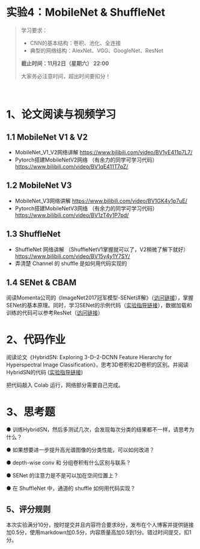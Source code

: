 # 实验4：MobileNet & ShuffleNet

> 学习要求：
>
> - CNN的基本结构：卷积、池化、全连接
> - 典型的⽹络结构：AlexNet、VGG、GoogleNet、ResNet
>
> **截止时间：11月2日（星期六） 22:00** 
>
> 大家务必注意时间，超出时间要扣分！

<br>

# 1、论⽂阅读与视频学习

## 1.1 MobileNet V1 & V2 

- MobileNet_V1_V2⽹络讲解 https://www.bilibili.com/video/BV1yE411p7L7/
- Pytorch搭建MobileNetV2⽹络 （有余⼒的同学可学习代码）https://www.bilibili.com/video/BV1qE411T7qZ/

## 1.2 MobileNet V3 

- MobileNet_V3⽹络讲解 https://www.bilibili.com/video/BV1GK4y1p7uE/
- Pytorch搭建MobileNetV3⽹络 （有余⼒的同学可学习代码） https://www.bilibili.com/video/BV1zT4y1P7pd/

## 1.3 ShuffleNet

- ShuffleNet ⽹络讲解 （ShuffleNetV1掌握就可以了，V2稍微了解下就好） https://www.bilibili.com/video/BV15y4y1Y7SY/
- 弄清楚 Channel 的 shuffle 是如何⽤代码实现的

## 1.4 SENet & CBAM

阅读Momenta公司的《ImageNet2017冠军模型-SENet详解》（[访问链接](https://cloud.tencent.com/developer/article/1052599)），掌握SENet的基本原理。同时，学习SENet的示例代码（[实验指导链接](https://gitee.com/gaopursuit/ouc-dl/blob/master/lab/week04_SENet_CIFAR10.ipynb)），数据加载和训练的代码可以参考ResNet（[访问链接](https://gitee.com/gaopursuit/ouc-dl/blob/master/lab/week04_Resnet_CIFAR10.ipynb)）

# 2、代码作业

阅读论⽂《HybridSN: Exploring 3-D–2-DCNN Feature Hierarchy for Hyperspectral Image Classification》，思考3D卷积和2D卷积的区别。并阅读HybridSN的代码 ([实验指导链接](https://gitee.com/gaopursuit/ouc-dl/blob/master/lab/week04_HybridSN_GRSL2021.ipynb)) 

把代码敲⼊ Colab 运⾏，⽹络部分需要⾃⼰完成。 

# 3、思考题

● 训练HybridSN，然后多测试⼏次，会发现每次分类的结果都不⼀样，请思考为什么？ 

● 如果想要进⼀步提升⾼光谱图像的分类性能，可以如何改进？ 

● depth-wise conv 和 分组卷积有什么区别与联系？ 

● SENet 的注意⼒是不是可以加在空间位置上？ 

● 在 ShuffleNet 中，通道的 shuffle 如何⽤代码实现？


## 5、评分规则

本次实验满分10分，按时提交并且内容符合要求8分，发布在个人博客并提供链接加0.5分，使用markdown加0.5分，内容质量高加0.5到1分。错过时间提交，扣1分。
